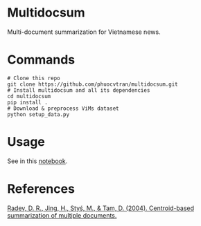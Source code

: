 # Multidocsum
Multi-document summarization for Vietnamese news.

# Commands
```shell
# Clone this repo
git clone https://github.com/phuocvtran/multidocsum.git
# Install multidocsum and all its dependencies
cd multidocsum
pip install .
# Download & preprocess ViMs dataset
python setup_data.py
```
# Usage
See in this [notebook](notebooks/02-tvp-sample-usage.ipynb).

# References
[Radev, D. R., Jing, H., Styś, M., & Tam, D. (2004). Centroid-based summarization of multiple documents.](https://dollar.biz.uiowa.edu/~street/radev04.pdf)
